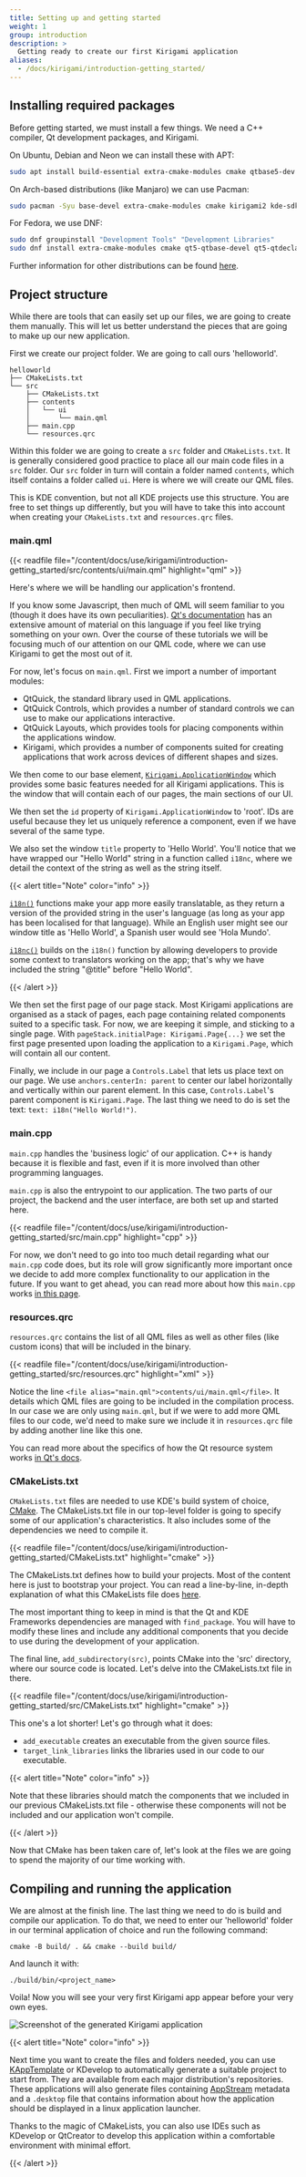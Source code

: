 ```yaml
---
title: Setting up and getting started
weight: 1
group: introduction
description: >
  Getting ready to create our first Kirigami application
aliases:
  - /docs/kirigami/introduction-getting_started/
---
```


## Installing required packages

Before getting started, we must install a few things. We need a C++ compiler, Qt development packages, and Kirigami. 

On Ubuntu, Debian and Neon we can install these with APT:

```bash
sudo apt install build-essential extra-cmake-modules cmake qtbase5-dev qtdeclarative5-dev libqt5svg5-dev qtquickcontrols2-5-dev qml-module-org-kde-kirigami2 kirigami2-dev libkf5i18n-dev gettext libkf5coreaddons-dev qml-module-qtquick-layouts
```

On Arch-based distributions (like Manjaro) we can use Pacman:

```bash
sudo pacman -Syu base-devel extra-cmake-modules cmake kirigami2 kde-sdk-meta gettext
```

For Fedora, we use DNF:

```bash
sudo dnf groupinstall "Development Tools" "Development Libraries"
sudo dnf install extra-cmake-modules cmake qt5-qtbase-devel qt5-qtdeclarative-devel qt5-qtquickcontrols2-devel kf5-kirigami2 kf5-kirigami2-devel kf5-ki18n-devel kf5-kcoreaddons-devel gettext
```

Further information for other distributions can be found [here](https://community.kde.org/Guidelines_and_HOWTOs/Build_from_source/Install_the_dependencies).

## Project structure

While there are tools that can easily set up our files, we are going to create them manually. This will let us better understand the pieces that are going to make up our new application.

First we create our project folder. We are going to call ours 'helloworld'.

```
helloworld
├── CMakeLists.txt
└── src
    ├── CMakeLists.txt
    ├── contents
    │   └── ui
    │       └── main.qml
    ├── main.cpp
    └── resources.qrc
```

Within this folder we are going to create a `src` folder and `CMakeLists.txt`. It is generally considered good practice to place all our main code files in a `src` folder. Our `src` folder in turn will contain a folder named `contents`, which itself contains a folder called `ui`. Here is where we will create our QML files. 

This is KDE convention, but not all KDE projects use this structure. You are free to set things up differently, but you will have to take this into account when creating your `CMakeLists.txt` and `resources.qrc` files.

### main.qml

{{< readfile file="/content/docs/use/kirigami/introduction-getting_started/src/contents/ui/main.qml" highlight="qml" >}}

Here's where we will be handling our application's frontend.

If you know some Javascript, then much of QML will seem familiar to you (though it does have its own peculiarities). [Qt's documentation](https://doc.qt.io/qt-5/qtqml-index.html) has an extensive amount of material on this language if you feel like trying something on your own. Over the course of these tutorials we will be focusing much of our attention on our QML code, where we can use Kirigami to get the most out of it.

For now, let's focus on `main.qml`. First we import a number of important modules:

- QtQuick, the standard library used in QML applications.
- QtQuick Controls, which provides a number of standard controls we can use to make our applications interactive.
- QtQuick Layouts, which provides tools for placing components within the applications window.
- Kirigami, which provides a number of components suited for creating applications that work across devices of different shapes and sizes.

We then come to our base element, [`Kirigami.ApplicationWindow`](docs:kirigami2;ApplicationWindow)
which provides some basic features needed for all Kirigami applications. This is the window that will contain each of our pages, the main sections of our UI.

We then set the `id` property of `Kirigami.ApplicationWindow` to 'root'. IDs are useful because they let us uniquely reference a component, even if we have several of the same type.

We also set the window `title` property to 'Hello World'. You'll notice that we have wrapped our "Hello World" string in a function called `i18nc`, where we detail the context of the string as well as the string itself.

{{< alert title="Note" color="info" >}}

[`i18n()`](https://techbase.kde.org/Development/Tutorials/Localization/i18n#Translatable_Code_Using_i18n.28.29) functions make your app more easily translatable, as they return a version of the provided string in the user's language (as long as your app has been localised for that language). While an English user might see our window title as 'Hello World', a Spanish user would see 'Hola Mundo'.

[`i18nc()`](https://techbase.kde.org/Development/Tutorials/Localization/i18n#Adding_Context_with_i18nc.28.29) builds on the `i18n()` function by allowing developers to provide some context to translators working on the app; that's why we have included the string "@title" before "Hello World".

{{< /alert >}}

We then set the first page of our page stack. Most Kirigami applications are organised as a stack of pages, each page containing related components suited to a specific task. For now, we are keeping it simple, and sticking to a single page. With `pageStack.initialPage: Kirigami.Page{...}` we set the first page presented upon loading the application to a `Kirigami.Page`, which will contain all our content.

Finally, we include in our page a `Controls.Label` that lets us place text on our page. We use `anchors.centerIn: parent` to center our label horizontally and vertically within our parent element. In this case, `Controls.Label`'s parent component is `Kirigami.Page`. The last thing we need to do is set the text: `text: i18n("Hello World!")`.

### main.cpp

`main.cpp` handles the 'business logic' of our application. C++ is handy because it is flexible and fast, even if it is more involved than other programming languages.

`main.cpp` is also the entrypoint to our application. The two parts of our project, the backend and the user interface, are both set up and started here.

{{< readfile file="/content/docs/use/kirigami/introduction-getting_started/src/main.cpp" highlight="cpp" >}}

For now, we don't need to go into too much detail regarding what our `main.cpp` code does, but its role will grow significantly more important once we decide to add more complex functionality to our application in the future. If you want to get ahead, you can read more about how this `main.cpp` works [in this page](/docs/kirigami/advanced-maincpp/).

### resources.qrc

`resources.qrc` contains the list of all QML files as well as other files (like custom icons) that will be included in the binary.

{{< readfile file="/content/docs/use/kirigami/introduction-getting_started/src/resources.qrc" highlight="xml" >}}

Notice the line `<file alias="main.qml">contents/ui/main.qml</file>`. It details which QML files are going to be included in the compilation process. In our case we are only using `main.qml`, but if we were to add more QML files to our code, we'd need to make sure we include it in `resources.qrc` file by adding another line like this one.

You can read more about the specifics of how the Qt resource system works [in Qt's docs](https://doc.qt.io/qt-5/resources.html).

### CMakeLists.txt

`CMakeLists.txt` files are needed to use KDE's build system of choice, [CMake](https://cmake.org/). The CMakeLists.txt file in our top-level folder is going to specify some of our application's characteristics. It also includes some of the dependencies we need to compile it.

{{< readfile file="/content/docs/use/kirigami/introduction-getting_started/CMakeLists.txt" highlight="cmake" >}}

The CMakeLists.txt defines how to build your projects. Most of the content here is just to bootstrap your project. You can read a line-by-line, in-depth explanation of what this CMakeLists file does [here](https://develop.kde.org/docs/kirigami/advanced-understanding_cmakelists/).

The most important thing to keep in mind is that the Qt and KDE Frameworks dependencies are managed with `find_package`. You will have to modify these lines and include any additional components that you decide to use during the development of your application.

The final line, `add_subdirectory(src)`, points CMake into the 'src' directory, where our source code is located. Let's delve into the CMakeLists.txt file in there.

{{< readfile file="/content/docs/use/kirigami/introduction-getting_started/src/CMakeLists.txt" highlight="cmake" >}}

This one's a lot shorter! Let's go through what it does:

- `add_executable` creates an executable from the given source files.
- `target_link_libraries` links the libraries used in our code to our executable. 

{{< alert title="Note" color="info" >}}

Note that these libraries should match the components that we included in our previous CMakeLists.txt file - otherwise these components will not be included and our application won't compile.

{{< /alert >}}

Now that CMake has been taken care of, let's look at the files we are going to spend the majority of our time working with.

## Compiling and running the application

We are almost at the finish line. The last thing we need to do is build and compile our application. To do that, we need to enter our 'helloworld' folder in our terminal application of choice and run the following command:

```
cmake -B build/ . && cmake --build build/
```

And launch it with:

```
./build/bin/<project_name>
```

Voila! Now you will see your very first Kirigami app appear before your very own eyes.

![Screenshot of the generated Kirigami application](hello-kworld.png)

{{< alert title="Note" color="info" >}}

Next time you want to create the files and folders needed, you can use [KAppTemplate](https://apps.kde.org/kapptemplate) or KDevelop to automatically generate a suitable project to start from. They are available from each major distribution's repositories. These applications will also generate files containing [AppStream](https://www.freedesktop.org/software/appstream/docs/sect-Metadata-Application.html) metadata and a `.desktop` file that contains information about how the application should be displayed in a linux application launcher.

Thanks to the magic of CMakeLists, you can also use IDEs such as KDevelop or QtCreator to develop this application within a comfortable environment with minimal effort.

{{< /alert >}}
